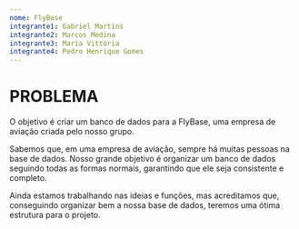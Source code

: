 ```yaml
---
nome: FlyBase
integrante1: Gabriel Martins
integrante2: Marcos Medina
integrante3: Maria Vittória
integrante4: Pedro Henrique Gomes
--- 
```



# PROBLEMA

O objetivo é criar um banco de dados para a FlyBase, uma empresa de aviação criada pelo nosso grupo.

Sabemos que, em uma empresa de aviação, sempre há muitas pessoas na base de dados. Nosso grande objetivo é organizar um banco de dados seguindo todas as formas normais, garantindo que ele seja consistente e completo.

Ainda estamos trabalhando nas ideias e funções, mas acreditamos que, conseguindo organizar bem a nossa base de dados, teremos uma ótima estrutura para o projeto.